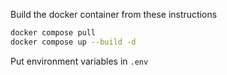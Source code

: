Build the docker container from these instructions

```bash
docker compose pull
docker compose up --build -d
```

Put environment variables in `.env`